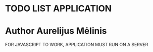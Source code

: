 # TODO LIST APPLICATION
# Author Aurelijus Mėlinis
FOR JAVASCRIPT TO WORK, APPLICATION MUST RUN ON A SERVER
